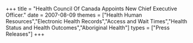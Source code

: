 +++
title = "Health Council Of Canada Appoints New Chief Executive Officer."
date = 2007-08-09
themes = ["Health Human Resources","Electronic Health Records","Access and Wait Times","Health Status and Health Outcomes","Aboriginal Health"]
types = ["Press Releases"]
+++
